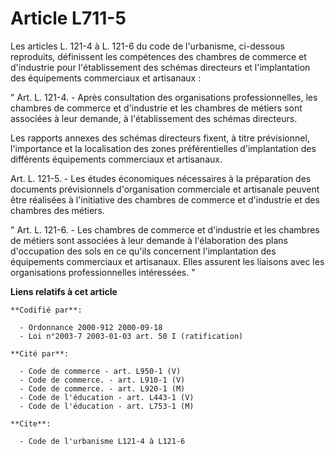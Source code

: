 # Article L711-5

Les articles L. 121-4 à L. 121-6 du code de l'urbanisme, ci-dessous reproduits, définissent les compétences des chambres de
commerce et d'industrie pour l'établissement des schémas directeurs et l'implantation des équipements commerciaux et
artisanaux :

" Art. L. 121-4. - Après consultation des organisations professionnelles, les chambres de commerce et d'industrie et les
chambres de métiers sont associées à leur demande, à l'établissement des schémas directeurs.

Les rapports annexes des schémas directeurs fixent, à titre prévisionnel, l'importance et la localisation des zones
préférentielles d'implantation des différents équipements commerciaux et artisanaux.

Art. L. 121-5. - Les études économiques nécessaires à la préparation des documents prévisionnels d'organisation commerciale
et artisanale peuvent être réalisées à l'initiative des chambres de commerce et d'industrie et des chambres des métiers.

" Art. L. 121-6. - Les chambres de commerce et d'industrie et les chambres de métiers sont associées à leur demande à
l'élaboration des plans d'occupation des sols en ce qu'ils concernent l'implantation des équipements commerciaux et
artisanaux. Elles assurent les liaisons avec les organisations professionnelles intéressées. "

**Liens relatifs à cet article**

	**Codifié par**:

	  - Ordonnance 2000-912 2000-09-18
	  - Loi n°2003-7 2003-01-03 art. 50 I (ratification)

	**Cité par**:

	  - Code de commerce - art. L950-1 (V)
	  - Code de commerce. - art. L910-1 (V)
	  - Code de commerce. - art. L920-1 (M)
	  - Code de l'éducation - art. L443-1 (V)
	  - Code de l'éducation - art. L753-1 (M)

	**Cite**:

	  - Code de l'urbanisme L121-4 à L121-6

